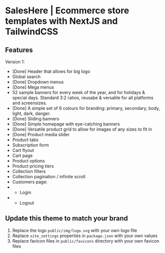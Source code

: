 # SalesHere | Ecommerce store templates with NextJS and TailwindCSS

## Features

Version 1:
- [Done] Header that allows for big logo
- Global search
- [Done] Dropdown menus
- [Done] Mega menus
- 52 sample banners for every week of the year, and for holidays & special days. Standard 3:2 ratios, reusabe & versatile for all platforms and screensizes.
- [Done] A simple set of 6 colours for branding: primary, secondary, body, light, dark, danger.
- [Done] Sliding banners
- [Done] Simple homepage with eye-catching banners
- [Done] Versatile product grid to allow for images of any sizes to fit in
- [Done] Product media slider
- Product tabs
- Subscription form
- Cart flyout
- Cart page
- Product options
- Product pricing tiers
- Collection filters
- Collection pagination / infinite scroll
- Customers page:
- - Login
- - Logout


## Update this theme to match your brand

1. Replace the logo `public/img/logo.svg` with your own logo file
2. Replace `site_settings` properties in `package.json` with your own values
3. Replace favicon files in `public/favicons` directory with your own favicon files


